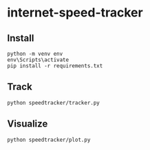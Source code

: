 # internet-speed-tracker

## Install

```
python -m venv env
env\Scripts\activate
pip install -r requirements.txt
```

## Track

```
python speedtracker/tracker.py
```

## Visualize

```
python speedtracker/plot.py
```
